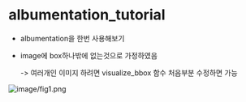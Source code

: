 # albumentation_tutorial

- albumentation을 한번 사용해보기
- image에 box하나밖에 없는것으로 가정하였음 

    -> 여러개인 이미지 하려면 visualize_bbox 함수 처음부분 수정하면 가능
    
![image/fig1.png](image/fig1.png)
